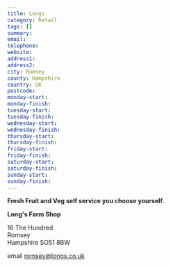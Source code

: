 ```yaml
---
title: Longs
category: Retail
tags: []
summary: 
email: 
telephone: 
website: 
address1: 
address2: 
city: Romsey
county: Hampshire
country: UK
postcode: 
monday-start: 
monday-finish: 
tuesday-start: 
tuesday-finish: 
wednesday-start: 
wednesday-finish: 
thursday-start: 
thursday-finish: 
friday-start: 
friday-finish: 
saturday-start: 
saturday-finish: 
sunday-start: 
sunday-finish: 
---
```

 **Fresh Fruit and Veg self service you choose yourself.**

**Long's Farm Shop**

16 The Hundred  
Romsey  
Hampshire SO51 8BW

email [romsey@longs.co.uk](mailto:romsey@longs.co.uk)

